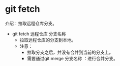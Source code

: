 # git fetch
介绍：拉取远程仓库分支。
- git fetch 远程仓库  分支名称
    - 拉取远程仓库的分支到本地。
    - 注意：
        - 拉取分支之后，并没有合并到当前的分支上。
        - 需要通过git merge 分支名称 ：进行合并分支。